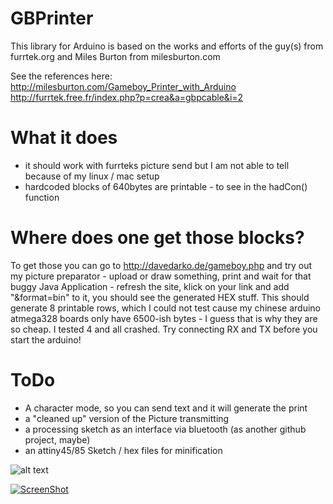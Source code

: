 GBPrinter
=========
This library for Arduino is based on the works and efforts of the guy(s) from furrtek.org and Miles Burton from milesburton.com 

See the references here: 
http://milesburton.com/Gameboy_Printer_with_Arduino
http://furrtek.free.fr/index.php?p=crea&a=gbpcable&i=2

# What it does
- it should work with furrteks picture send but I am not able to tell because of my linux / mac setup
- hardcoded blocks of 640bytes are printable - to see in the hadCon() function

# Where does one get those blocks?
To get those you can go to http://davedarko.de/gameboy.php and try out my picture preparator - upload or draw something, print and wait for that buggy Java Application - refresh the site, klick on your link and add "&format=bin" to it, you should see the generated HEX stuff. This should generate 8 printable rows, which I could not test cause my chinese arduino atmega328 boards only have 6500-ish bytes - I guess that is why they are so cheap. I tested 4 and all crashed. Try connecting RX and TX before you start the arduino!

# ToDo
- A character mode, so you can send text and it will generate the print
- a "cleaned up" version of the Picture transmitting
- a processing sketch as an interface via bluetooth (as another github project, maybe)
- an attiny45/85 Sketch / hex files for minification

![alt text](https://raw.github.com/davedarko/GBPrinter/master/res/img/wire.png "Wires")

[![ScreenShot](https://raw.github.com/davedarko/GBPrinter/master/res/img/yt.png)](http://youtu.be/Zd2LHVKtdGM)